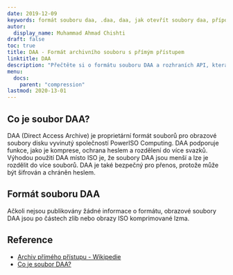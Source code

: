 ```yaml
---
date: 2019-12-09
keywords: formát souboru daa, .daa, daa, jak otevřít soubory daa, přípona .daa, přípona daa
autor:
  display_name: Muhammad Ahmad Chishti
draft: false
toc: true
title: DAA - Formát archivního souboru s přímým přístupem
linktitle: DAA
description: "Přečtěte si o formátu souboru DAA a rozhraních API, která mohou vytvářet a otevírat soubory DAA."
menu:
  docs:
    parent: "compression"
lastmod: 2020-13-01
---
```


## Co je soubor DAA? ##

DAA (Direct Access Archive) je proprietární formát souborů pro obrazové soubory disku vyvinutý společností PowerISO Computing. DAA podporuje funkce, jako je komprese, ochrana heslem a rozdělení do více svazků. Výhodou použití DAA místo ISO je, že soubory DAA jsou menší a lze je rozdělit do více souborů. DAA je také bezpečný pro přenos, protože může být šifrován a chráněn heslem.

## Formát souboru DAA ##

Ačkoli nejsou publikovány žádné informace o formátu, obrazové soubory DAA jsou po částech zlib nebo obrazy ISO komprimované lzma.

## Reference ##

- [Archiv přímého přístupu - Wikipedie](https://en.wikipedia.org/wiki/Direct_Access_Archive)
- [Co je soubor DAA?](https://www.poweriso.com/tutorials/what-is-daa-file.htm)

